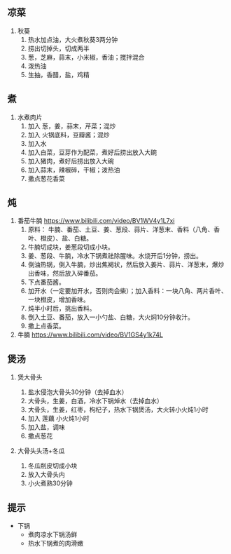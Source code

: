 ## 凉菜
1. 秋葵
   1. 热水加点油，大火煮秋葵3两分钟
   2. 捞出切掉头，切成两半
   3. 葱，芝麻，蒜末，小米椒，香油；搅拌混合
   4. 泼热油
   5. 生抽，香醋，盐，鸡精

## 煮
1. 水煮肉片
   1. 加入 葱，姜，蒜末，芹菜；混炒
   2. 加入 火锅底料，豆瓣酱；混炒
   3. 加入水
   4. 加入白菜，豆芽作为配菜，煮好后捞出放入大碗
   5. 加入猪肉，煮好后捞出放入大碗
   6. 加入蒜末，辣椒碎，干椒；泼热油
   7. 撒点葱花香菜

## 炖
1. 番茄牛腩 https://www.bilibili.com/video/BV1WV4y1L7xi
   1. 原料： 牛腩、番茄、土豆、姜、葱段、蒜片、洋葱末、香料（八角、香叶、橙皮）、盐、白糖。
   2. 牛腩切成块，姜葱段切成小块。
   3. 姜、葱段、牛腩，冷水下锅煮祛除腥味。水烧开后1分钟，捞出。
   4. 倒油热锅，倒入牛腩，炒出焦褐状，然后放入姜片、蒜片、洋葱末，爆炒出香味，然后放入碎番茄。
   5. 下点番茄酱。
   6. 加开水（一定要加开水，否则肉会柴）；加入香料：一块八角、两片香叶、一块橙皮，增加香味。
   7. 炖半小时后，挑出香料。
   8. 倒入土豆、番茄，放入一小勺盐、白糖，大火焖10分钟收汁。
   9. 撒上点香菜。
2. 牛腩 https://www.bilibili.com/video/BV1GS4y1k74L

## 煲汤
1. 煲大骨头
   1. 盐水侵泡大骨头30分钟（去掉血水）
   2. 大骨头，生姜，白酒，冷水下锅焯水（去掉血水）
   3. 大骨头，生姜，红枣，枸杞子，热水下锅煲汤，大火转小火炖1小时
   4. 加入 莲藕 小火炖1小时
   5. 加入盐，调味
   6. 撒点葱花

2. 大骨头头汤+冬瓜
   1. 冬瓜削皮切成小块
   2. 放入大骨头内
   3. 小火煮熟30分钟

## 提示
- 下锅
    - 煮肉凉水下锅汤鲜
    - 热水下锅煮的肉滑嫩